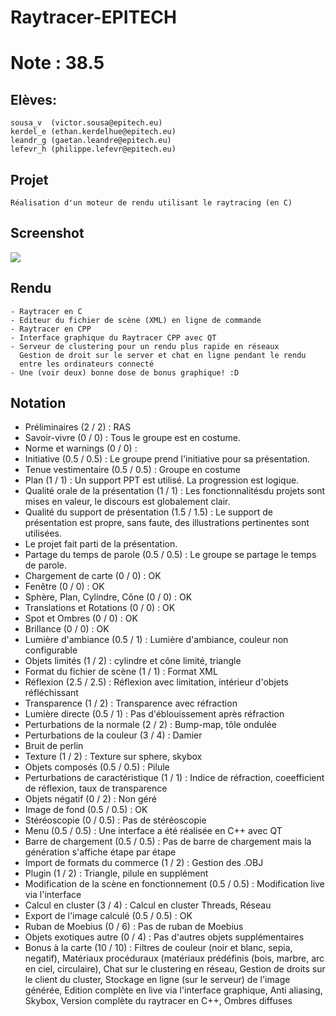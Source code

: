 # Raytracer-EPITECH
# Note : 38.5

## Elèves:
	sousa_v  (victor.sousa@epitech.eu)
    kerdel_e (ethan.kerdelhue@epitech.eu)
    leandr_g (gaetan.leandre@epitech.eu)
    lefevr_h (philippe.lefevr@epitech.eu)

## Projet
	Réalisation d'un moteur de rendu utilisant le raytracing (en C)
	
## Screenshot
![](https://slack-files.com/T0KLRS3AN-F1AP3TA6S-b3b610d8ff)


## Rendu
	- Raytracer en C
	- Editeur du fichier de scène (XML) en ligne de commande
	- Raytracer en CPP
    - Interface graphique du Raytracer CPP avec QT
	- Serveur de clustering pour un rendu plus rapide en réseaux
	  Gestion de droit sur le server et chat en ligne pendant le rendu
	  entre les ordinateurs connecté
    - Une (voir deux) bonne dose de bonus graphique! :D

## Notation
- Préliminaires (2 / 2) : RAS
- Savoir-vivre (0 / 0) : Tous le groupe est en costume.
- Norme et warnings (0 / 0) : 
- Initiative (0.5 / 0.5) : Le groupe prend l'initiative pour sa présentation.
- Tenue vestimentaire (0.5 / 0.5) : Groupe en costume
- Plan (1 / 1) : Un support PPT est utilisé. La progression est logique.
- Qualité orale de la présentation (1 / 1) : Les fonctionnalitésdu projets sont mises en valeur, le discours est globalement clair.
- Qualité du support de présentation (1.5 / 1.5) : Le support de présentation est propre, sans faute, des illustrations pertinentes sont utilisées.
- Le projet fait parti de la présentation.
- Partage du temps de parole (0.5 / 0.5) : Le groupe se partage le temps de parole.
- Chargement de carte (0 / 0) : OK
- Fenêtre (0 / 0) : OK
- Sphère, Plan, Cylindre, Cône (0 / 0) : OK
- Translations et Rotations (0 / 0) : OK
- Spot et Ombres (0 / 0) : OK
- Brillance (0 / 0) : OK
- Lumière d'ambiance (0.5 / 1) : Lumière d'ambiance, couleur non configurable
- Objets limités (1 / 2) : cylindre et cône limité, triangle
- Format du fichier de scène (1 / 1) : Format XML
- Réflexion (2.5 / 2.5) : Réflexion avec limitation, intérieur d'objets réfléchissant
- Transparence (1 / 2) : Transparence avec réfraction
- Lumière directe (0.5 / 1) : Pas d'éblouissement après réfraction
- Perturbations de la normale (2 / 2) : Bump-map, tôle ondulée
- Perturbations de la couleur (3 / 4) : Damier
- Bruit de perlin
- Texture (1 / 2) : Texture sur sphere, skybox
- Objets composés (0.5 / 0.5) : Pilule
- Perturbations de caractéristique (1 / 1) : Indice de réfraction, coeefficient de réflexion, taux de transparence
- Objets négatif (0 / 2) : Non géré
- Image de fond (0.5 / 0.5) : OK
- Stéréoscopie (0 / 0.5) : Pas de stéréoscopie
- Menu (0.5 / 0.5) : Une interface a été réalisée en C++ avec QT
- Barre de chargement (0.5 / 0.5) : Pas de barre de chargement mais la génération s'affiche étape par étape
- Import de formats du commerce (1 / 2) : Gestion des .OBJ
- Plugin (1 / 2) : Triangle, pilule en supplément
- Modification de la scène en fonctionnement (0.5 / 0.5) : Modification live via l'interface
- Calcul en cluster (3 / 4) : Calcul en cluster Threads, Réseau
- Export de l'image calculé (0.5 / 0.5) : OK
- Ruban de Moebius (0 / 6) : Pas de ruban de Moebius
- Objets exotiques autre (0 / 4) : Pas d'autres objets supplémentaires
- Bonus à la carte (10 / 10) : Filtres de couleur (noir et blanc, sepia, negatif), Matériaux procéduraux (matériaux prédéfinis (bois, marbre, arc en ciel, circulaire), Chat sur le clustering en réseau, Gestion de droits sur le client du cluster, Stockage en ligne (sur le serveur) de l'image générée, Edition complète en live via l'interface graphique, Anti aliasing, Skybox, Version complète du raytracer en C++, Ombres diffuses
